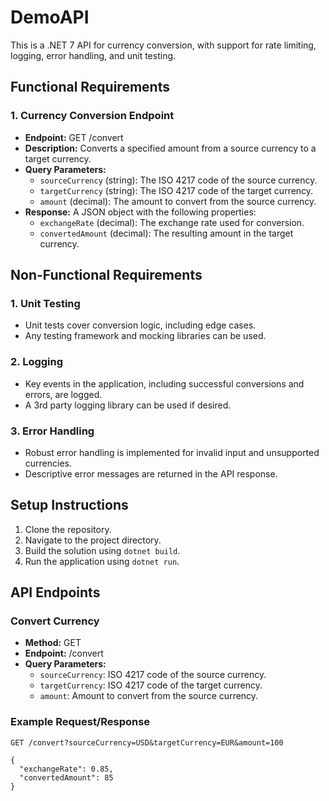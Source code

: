 # DemoAPI

This is a .NET 7 API for currency conversion, with support for rate limiting, logging, error handling, and unit testing.

## Functional Requirements

### 1. Currency Conversion Endpoint

- **Endpoint:** GET /convert
- **Description:** Converts a specified amount from a source currency to a target currency.
- **Query Parameters:**
  - `sourceCurrency` (string): The ISO 4217 code of the source currency.
  - `targetCurrency` (string): The ISO 4217 code of the target currency.
  - `amount` (decimal): The amount to convert from the source currency.
- **Response:** A JSON object with the following properties:
  - `exchangeRate` (decimal): The exchange rate used for conversion.
  - `convertedAmount` (decimal): The resulting amount in the target currency.

## Non-Functional Requirements

### 1. Unit Testing

- Unit tests cover conversion logic, including edge cases.
- Any testing framework and mocking libraries can be used.

### 2. Logging

- Key events in the application, including successful conversions and errors, are logged.
- A 3rd party logging library can be used if desired.

### 3. Error Handling

- Robust error handling is implemented for invalid input and unsupported currencies.
- Descriptive error messages are returned in the API response.

## Setup Instructions

1. Clone the repository.
2. Navigate to the project directory.
3. Build the solution using `dotnet build`.
4. Run the application using `dotnet run`.

## API Endpoints

### Convert Currency

- **Method:** GET
- **Endpoint:** /convert
- **Query Parameters:**
  - `sourceCurrency`: ISO 4217 code of the source currency.
  - `targetCurrency`: ISO 4217 code of the target currency.
  - `amount`: Amount to convert from the source currency.

### Example Request/Response
```http
GET /convert?sourceCurrency=USD&targetCurrency=EUR&amount=100

{
  "exchangeRate": 0.85,
  "convertedAmount": 85
}

